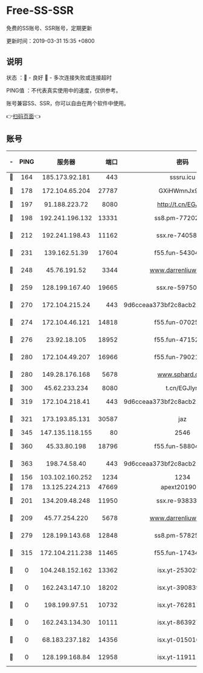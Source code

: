 # Free-SS-SSR

免费的SS账号、SSR账号，定期更新

更新时间：2019-03-31 15:35 +0800

## 说明

状态     ：🙂 - 良好 🙁 - 多次连接失败或连接超时

PING值   ：不代表真实使用中的速度，仅供参考。

账号兼容SS、SSR，你可以自由在两个软件中使用。

👉[扫码页面](https://liesauer.github.io/Free-SS-SSR/)👈

## 账号

|-|PING|服务器|端口|密码|加密方式|区域|
|:----:|:----:|:-----:|-----:|:----:|:----:|:----:|
|🙂|164|185.173.92.181|443|sssru.icu|rc4-md5|RU|
|🙂|178|172.104.65.204|27787|GXiHWmnJx94S|aes-256-cfb|JP|
|🙂|197|91.188.223.72|8080|http://t.cn/EGJIyrl|rc4-md5|RU|
|🙂|198|192.241.196.132|13331|ss8.pm-77202477|aes-256-cfb|US|
|🙂|212|192.241.198.43|11162|ssx.re-74058844|aes-256-cfb|US|
|🙂|231|139.162.51.39|17604|f55.fun-54304420|aes-256-cfb|SG|
|🙂|248|45.76.191.52|3344|www.darrenliuwei.com|aes-256-cfb|JP|
|🙂|259|128.199.167.40|19665|ssx.re-59750584|aes-256-cfb|SG|
|🙂|270|172.104.215.24|443|9d6cceaa373bf2c8acb22e60b6a58be6|aes-256-cfb|US|
|🙂|274|172.104.46.121|14818|f55.fun-07025782|aes-256-cfb|SG|
|🙂|276|23.92.18.105|18952|f55.fun-47152310|aes-256-cfb|US|
|🙂|280|172.104.49.207|16966|f55.fun-79021247|aes-256-cfb|SG|
|🙂|280|149.28.176.168|5678|www.sphard.com|aes-256-cfb|AU|
|🙂|300|45.62.233.234|8080|t.cn/EGJIyrl|rc4-md5|CA|
|🙂|319|172.104.218.41|443|9d6cceaa373bf2c8acb22e60b6a58be6|aes-256-cfb|US|
|🙂|321|173.193.85.131|30587|jaz|aes-256-cfb|US|
|🙂|345|147.135.118.155|80|2546|chacha20|US|
|🙂|360|45.33.80.198|18796|f55.fun-58804733|aes-256-cfb|US|
|🙂|363|198.74.58.40|443|9d6cceaa373bf2c8acb22e60b6a58be6|aes-256-cfb|US|
|🙂|156|103.102.160.252|1234|1234|rc4-md5|JP|
|🙂|178|13.125.224.213|47669|apext2019001|chacha20|KR|
|🙂|201|134.209.48.248|11950|ssx.re-93833842|aes-256-cfb|US|
|🙂|209|45.77.254.220|5678|www.darrenliuwei.com|aes-256-cfb|SG|
|🙂|279|128.199.143.68|12848|ss8.pm-57825302|aes-256-cfb|SG|
|🙂|315|172.104.211.238|11465|f55.fun-17434247|aes-256-cfb|US|
|🙁|0|104.248.152.162|13362|isx.yt-25302906|aes-256-cfb|SG|
|🙁|0|162.243.147.10|18202|isx.yt-39083950|aes-256-cfb|US|
|🙁|0|198.199.97.51|10732|isx.yt-76281736|aes-256-cfb|US|
|🙁|0|162.243.134.30|10111|isx.yt-86392751|aes-256-cfb|US|
|🙁|0|68.183.237.182|14356|isx.yt-01501633|aes-256-cfb|SG|
|🙁|0|128.199.168.84|12958|isx.yt-11911105|aes-256-cfb|SG|
